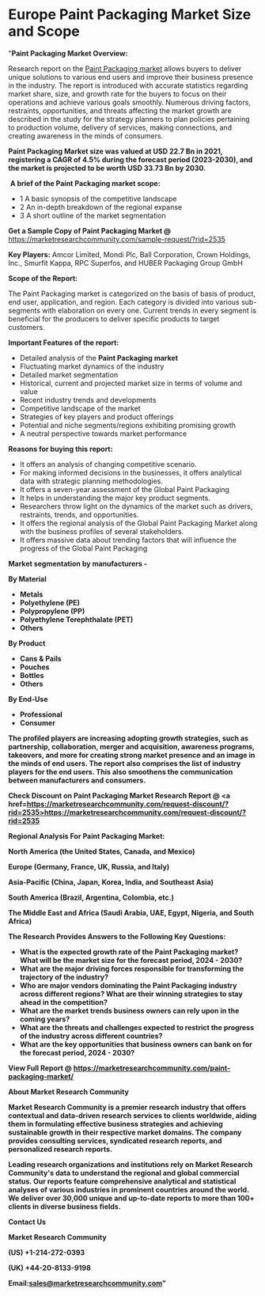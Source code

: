 # Europe Paint Packaging Market Size and Scope 
"<strong>Paint Packaging Market Overview:</strong>

Research report on the <a href=https://marketresearchcommunity.com/paint-packaging-market/>Paint Packaging market</a> allows buyers to deliver unique solutions to various end users and improve their business presence in the industry. The report is introduced with accurate statistics regarding market share, size, and growth rate for the buyers to focus on their operations and achieve various goals smoothly. Numerous driving factors, restraints, opportunities, and threats affecting the market growth are described in the study for the strategy planners to plan policies pertaining to production volume, delivery of services, making connections, and creating awareness in the minds of consumers.

<strong>Paint Packaging Market size was valued at USD 22.7 Bn in 2021, registering a CAGR of 4.5% during the forecast period (2023-2030), and the market is projected to be worth USD 33.73 Bn by 2030.</strong>

 <Strong>A brief of the Paint Packaging market scope:</Strong>
<ul>
 <li>1  A basic synopsis of the competitive landscape</li>
 <li>2  An in-depth breakdown of the regional expanse</li>
 <li>3  A short outline of the market segmentation</li>
</ul>
<strong>Get a Sample Copy of Paint Packaging Market @ </b></strong><a href=https://marketresearchcommunity.com/sample-request/?rid=2535><u>https://marketresearchcommunity.com/sample-request/?rid=2535</u></a>

<strong>Key Players:</strong> 
Amcor Limited, Mondi Plc, Ball Corporation, Crown Holdings, Inc., Smurfit Kappa, RPC Superfos, and HUBER Packaging Group GmbH

<strong>Scope of the Report:</strong>

The Paint Packaging market is categorized on the basis of basis of product, end user, application, and region. Each category is divided into various sub-segments with elaboration on every one. Current trends in every segment is beneficial for the producers to deliver specific products to target customers.

<strong><b>Important Features of the report:</b></strong>
<ul>
  <li>Detailed analysis of the <strong><b>Paint Packaging </b></strong><strong><b>market</b></strong></li>
  <li>Fluctuating market dynamics of the industry</li>
  <li>Detailed market segmentation</li>
  <li>Historical, current and projected market size in terms of volume and value</li>
  <li>Recent industry trends and developments</li>
  <li>Competitive landscape of the market</li>
  <li>Strategies of key players and product offerings</li>
  <li>Potential and niche segments/regions exhibiting promising growth</li>
  <li>A neutral perspective towards market performance</li>
</ul>
<strong><b>Reasons for buying this report:</b></strong>
<ul>
  <li>It offers an analysis of changing competitive scenario.</li>
  <li>For making informed decisions in the businesses, it offers analytical data with strategic planning methodologies.</li>
  <li>It offers a seven-year assessment of the Global Paint Packaging</li>
  <li>It helps in understanding the major key product segments.</li>
  <li>Researchers throw light on the dynamics of the market such as drivers, restraints, trends, and opportunities.</li>
  <li>It offers the regional analysis of the Global Paint Packaging Market along with the business profiles of several stakeholders.</li>
  <li>It offers massive data about trending factors that will influence the progress of the Global Paint Packaging</li>
</ul>

<strong>Market segmentation by manufacturers -</strong>


<strong><strong>By Material</strong></h4>
<ul>
 	<li>Metals</li>
 	<li>Polyethylene (PE)</li>
 	<li>Polypropylene (PP)</li>
 	<li>Polyethylene Terephthalate (PET)</li>
 	<li>Others</li>
</ul>
<strong><strong>By Product </strong></h4>
<ul>
 	<li>Cans &amp; Pails</li>
 	<li>Pouches</li>
 	<li>Bottles</li>
 	<li>Others</li>
</ul>
<strong><strong>By End-Use</strong></h4>
<ul>
 	<li>Professional</li>
 	<li>Consumer</li>
</ul>

The profiled players are increasing adopting growth strategies, such as partnership, collaboration, merger and acquisition, awareness programs, takeovers, and more for creating strong market presence and an image in the minds of end users. The report also comprises the list of industry players for the end users. This also smoothens the communication between manufacturers and consumers.

<strong><b>Check Discount on Paint Packaging Market Research Report @ </b></strong><a href=https://marketresearchcommunity.com/request-discount/?rid=2535><u>https://marketresearchcommunity.com/request-discount/?rid=2535</u></a>

<strong>Regional Analysis For Paint Packaging Market:</strong>

<strong>North America</strong> (the United States, Canada, and Mexico)

<strong>Europe</strong> (Germany, France, UK, Russia, and Italy)

<strong>Asia-Pacific</strong> (China, Japan, Korea, India, and Southeast Asia)

<strong>South America</strong> (Brazil, Argentina, Colombia, etc.)

<strong>The Middle East and Africa</strong> (Saudi Arabia, UAE, Egypt, Nigeria, and South Africa)

<strong>The Research Provides Answers to the Following Key Questions:</strong>
<ul>
 	<li>What is the expected growth rate of the Paint Packaging market? What will be the market size for the forecast period, 2024 - 2030?</li>
 	<li>What are the major driving forces responsible for transforming the trajectory of the industry?</li>
 	<li>Who are major vendors dominating the Paint Packaging industry across different regions? What are their winning strategies to stay ahead in the competition?</li>
 	<li>What are the market trends business owners can rely upon in the coming years?</li>
 	<li>What are the threats and challenges expected to restrict the progress of the industry across different countries?</li>
 	<li>What are the key opportunities that business owners can bank on for the forecast period, 2024 - 2030?</li>
</ul>

<strong>View Full Report @</strong> <a href=https://marketresearchcommunity.com/paint-packaging-market/>https://marketresearchcommunity.com/paint-packaging-market/</a>

<strong>About Market Research Community</strong>

Market Research Community is a premier research industry that offers contextual and data-driven research services to clients worldwide, aiding them in formulating effective business strategies and achieving sustainable growth in their respective market domains. The company provides consulting services, syndicated research reports, and personalized research reports.

Leading research organizations and institutions rely on Market Research Community's data to understand the regional and global commercial status. Our reports feature comprehensive analytical and statistical analyses of various industries in prominent countries around the world. We deliver over 30,000 unique and up-to-date reports to more than 100+ clients in diverse business fields.

<strong>Contact Us</strong>

<strong>Market Research Community</strong>

(US) +1-214-272-0393

(UK) +44-20-8133-9198

<strong>Email:</strong>sales@marketresearchcommunity.com"

